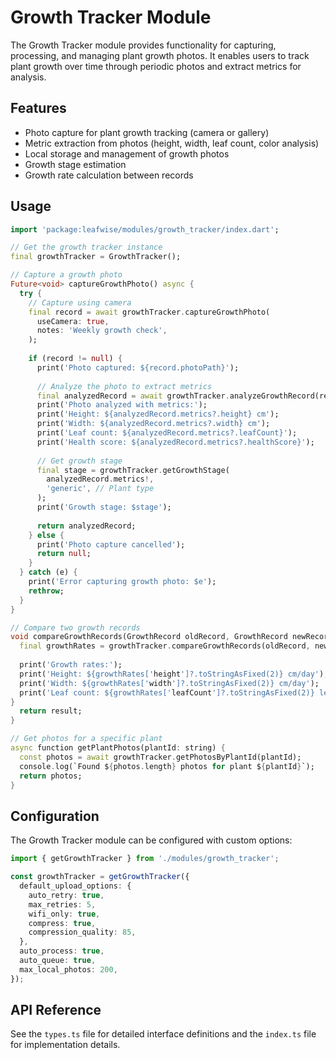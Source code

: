 # Growth Tracker Module

The Growth Tracker module provides functionality for capturing, processing, and managing plant growth photos. It enables users to track plant growth over time through periodic photos and extract metrics for analysis.

## Features

- Photo capture for plant growth tracking (camera or gallery)
- Metric extraction from photos (height, width, leaf count, color analysis)
- Local storage and management of growth photos
- Growth stage estimation
- Growth rate calculation between records

## Usage

```dart
import 'package:leafwise/modules/growth_tracker/index.dart';

// Get the growth tracker instance
final growthTracker = GrowthTracker();

// Capture a growth photo
Future<void> captureGrowthPhoto() async {
  try {
    // Capture using camera
    final record = await growthTracker.captureGrowthPhoto(
      useCamera: true,
      notes: 'Weekly growth check',
    );
    
    if (record != null) {
      print('Photo captured: ${record.photoPath}');
      
      // Analyze the photo to extract metrics
      final analyzedRecord = await growthTracker.analyzeGrowthRecord(record);
      print('Photo analyzed with metrics:');
      print('Height: ${analyzedRecord.metrics?.height} cm');
      print('Width: ${analyzedRecord.metrics?.width} cm');
      print('Leaf count: ${analyzedRecord.metrics?.leafCount}');
      print('Health score: ${analyzedRecord.metrics?.healthScore}');
      
      // Get growth stage
      final stage = growthTracker.getGrowthStage(
        analyzedRecord.metrics!,
        'generic', // Plant type
      );
      print('Growth stage: $stage');
      
      return analyzedRecord;
    } else {
      print('Photo capture cancelled');
      return null;
    }
  } catch (e) {
    print('Error capturing growth photo: $e');
    rethrow;
  }
}

// Compare two growth records
void compareGrowthRecords(GrowthRecord oldRecord, GrowthRecord newRecord) {
  final growthRates = growthTracker.compareGrowthRecords(oldRecord, newRecord);
  
  print('Growth rates:');
  print('Height: ${growthRates['height']?.toStringAsFixed(2)} cm/day');
  print('Width: ${growthRates['width']?.toStringAsFixed(2)} cm/day');
  print('Leaf count: ${growthRates['leafCount']?.toStringAsFixed(2)} leaves/day');
}
  return result;
}

// Get photos for a specific plant
async function getPlantPhotos(plantId: string) {
  const photos = await growthTracker.getPhotosByPlantId(plantId);
  console.log(`Found ${photos.length} photos for plant ${plantId}`);
  return photos;
}
```

## Configuration

The Growth Tracker module can be configured with custom options:

```typescript
import { getGrowthTracker } from './modules/growth_tracker';

const growthTracker = getGrowthTracker({
  default_upload_options: {
    auto_retry: true,
    max_retries: 5,
    wifi_only: true,
    compress: true,
    compression_quality: 85,
  },
  auto_process: true,
  auto_queue: true,
  max_local_photos: 200,
});
```

## API Reference

See the `types.ts` file for detailed interface definitions and the `index.ts` file for implementation details.